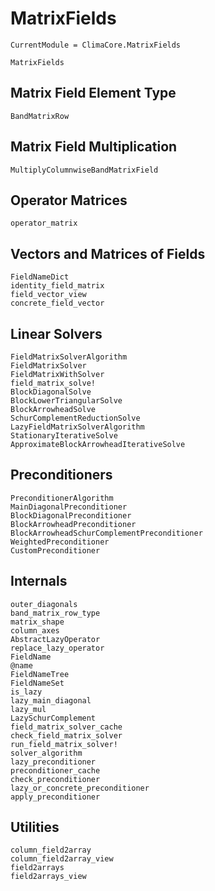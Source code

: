 # MatrixFields

```@meta
CurrentModule = ClimaCore.MatrixFields
```

```@docs
MatrixFields
```

## Matrix Field Element Type

```@docs
BandMatrixRow
```

## Matrix Field Multiplication

```@docs
MultiplyColumnwiseBandMatrixField
```

## Operator Matrices

```@docs
operator_matrix
```

## Vectors and Matrices of Fields

```@docs
FieldNameDict
identity_field_matrix
field_vector_view
concrete_field_vector
```

## Linear Solvers

```@docs
FieldMatrixSolverAlgorithm
FieldMatrixSolver
FieldMatrixWithSolver
field_matrix_solve!
BlockDiagonalSolve
BlockLowerTriangularSolve
BlockArrowheadSolve
SchurComplementReductionSolve
LazyFieldMatrixSolverAlgorithm
StationaryIterativeSolve
ApproximateBlockArrowheadIterativeSolve
```

## Preconditioners

```@docs
PreconditionerAlgorithm
MainDiagonalPreconditioner
BlockDiagonalPreconditioner
BlockArrowheadPreconditioner
BlockArrowheadSchurComplementPreconditioner
WeightedPreconditioner
CustomPreconditioner
```

## Internals

```@docs
outer_diagonals
band_matrix_row_type
matrix_shape
column_axes
AbstractLazyOperator
replace_lazy_operator
FieldName
@name
FieldNameTree
FieldNameSet
is_lazy
lazy_main_diagonal
lazy_mul
LazySchurComplement
field_matrix_solver_cache
check_field_matrix_solver
run_field_matrix_solver!
solver_algorithm
lazy_preconditioner
preconditioner_cache
check_preconditioner
lazy_or_concrete_preconditioner
apply_preconditioner
```

## Utilities

```@docs
column_field2array
column_field2array_view
field2arrays
field2arrays_view
```
